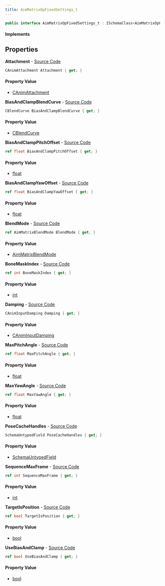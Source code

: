 ```yaml
---
title: AimMatrixOpFixedSettings_t
---
```


```csharp
public interface AimMatrixOpFixedSettings_t : ISchemaClass<AimMatrixOpFixedSettings_t>, ISchemaField, ISchemaClass, INativeHandle
```

#### Implements

## Properties

**Attachment** - [Source Code](https://github.com/swiftly-solution/swiftlys2/blob/master/managed/src/SwiftlyS2.Generated/Schemas/Interfaces/AimMatrixOpFixedSettings_t.cs#L16)

```csharp
CAnimAttachment Attachment { get; }
```

#### Property Value

- [CAnimAttachment](/docs/api/shared/schemadefinitions/canimattachment)

**BiasAndClampBlendCurve** - [Source Code](https://github.com/swiftly-solution/swiftlys2/blob/master/managed/src/SwiftlyS2.Generated/Schemas/Interfaces/AimMatrixOpFixedSettings_t.cs#L41)

```csharp
CBlendCurve BiasAndClampBlendCurve { get; }
```

#### Property Value

- [CBlendCurve](/docs/api/shared/schemadefinitions/cblendcurve)

**BiasAndClampPitchOffset** - [Source Code](https://github.com/swiftly-solution/swiftlys2/blob/master/managed/src/SwiftlyS2.Generated/Schemas/Interfaces/AimMatrixOpFixedSettings_t.cs#L39)

```csharp
ref float BiasAndClampPitchOffset { get; }
```

#### Property Value

- [float](https://learn.microsoft.com/dotnet/api/system.single)

**BiasAndClampYawOffset** - [Source Code](https://github.com/swiftly-solution/swiftlys2/blob/master/managed/src/SwiftlyS2.Generated/Schemas/Interfaces/AimMatrixOpFixedSettings_t.cs#L37)

```csharp
ref float BiasAndClampYawOffset { get; }
```

#### Property Value

- [float](https://learn.microsoft.com/dotnet/api/system.single)

**BlendMode** - [Source Code](https://github.com/swiftly-solution/swiftlys2/blob/master/managed/src/SwiftlyS2.Generated/Schemas/Interfaces/AimMatrixOpFixedSettings_t.cs#L23)

```csharp
ref AimMatrixBlendMode BlendMode { get; }
```

#### Property Value

- [AimMatrixBlendMode](/docs/api/shared/schemadefinitions/aimmatrixblendmode)

**BoneMaskIndex** - [Source Code](https://github.com/swiftly-solution/swiftlys2/blob/master/managed/src/SwiftlyS2.Generated/Schemas/Interfaces/AimMatrixOpFixedSettings_t.cs#L31)

```csharp
ref int BoneMaskIndex { get; }
```

#### Property Value

- [int](https://learn.microsoft.com/dotnet/api/system.int32)

**Damping** - [Source Code](https://github.com/swiftly-solution/swiftlys2/blob/master/managed/src/SwiftlyS2.Generated/Schemas/Interfaces/AimMatrixOpFixedSettings_t.cs#L18)

```csharp
CAnimInputDamping Damping { get; }
```

#### Property Value

- [CAnimInputDamping](/docs/api/shared/schemadefinitions/caniminputdamping)

**MaxPitchAngle** - [Source Code](https://github.com/swiftly-solution/swiftlys2/blob/master/managed/src/SwiftlyS2.Generated/Schemas/Interfaces/AimMatrixOpFixedSettings_t.cs#L27)

```csharp
ref float MaxPitchAngle { get; }
```

#### Property Value

- [float](https://learn.microsoft.com/dotnet/api/system.single)

**MaxYawAngle** - [Source Code](https://github.com/swiftly-solution/swiftlys2/blob/master/managed/src/SwiftlyS2.Generated/Schemas/Interfaces/AimMatrixOpFixedSettings_t.cs#L25)

```csharp
ref float MaxYawAngle { get; }
```

#### Property Value

- [float](https://learn.microsoft.com/dotnet/api/system.single)

**PoseCacheHandles** - [Source Code](https://github.com/swiftly-solution/swiftlys2/blob/master/managed/src/SwiftlyS2.Generated/Schemas/Interfaces/AimMatrixOpFixedSettings_t.cs#L21)

```csharp
SchemaUntypedField PoseCacheHandles { get; }
```

#### Property Value

- [SchemaUntypedField](/docs/api/shared/schemas/schemauntypedfield)

**SequenceMaxFrame** - [Source Code](https://github.com/swiftly-solution/swiftlys2/blob/master/managed/src/SwiftlyS2.Generated/Schemas/Interfaces/AimMatrixOpFixedSettings_t.cs#L29)

```csharp
ref int SequenceMaxFrame { get; }
```

#### Property Value

- [int](https://learn.microsoft.com/dotnet/api/system.int32)

**TargetIsPosition** - [Source Code](https://github.com/swiftly-solution/swiftlys2/blob/master/managed/src/SwiftlyS2.Generated/Schemas/Interfaces/AimMatrixOpFixedSettings_t.cs#L33)

```csharp
ref bool TargetIsPosition { get; }
```

#### Property Value

- [bool](https://learn.microsoft.com/dotnet/api/system.boolean)

**UseBiasAndClamp** - [Source Code](https://github.com/swiftly-solution/swiftlys2/blob/master/managed/src/SwiftlyS2.Generated/Schemas/Interfaces/AimMatrixOpFixedSettings_t.cs#L35)

```csharp
ref bool UseBiasAndClamp { get; }
```

#### Property Value

- [bool](https://learn.microsoft.com/dotnet/api/system.boolean)

